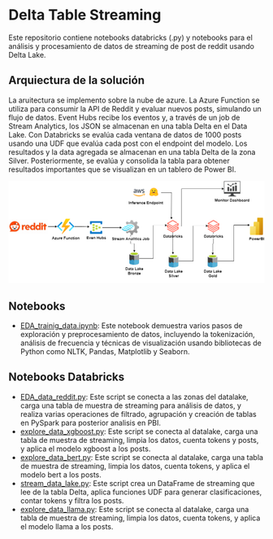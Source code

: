 # Delta Table Streaming

Este repositorio contiene notebooks databricks (.py) y notebooks para el análisis y procesamiento de datos de streaming de post de reddit usando Delta Lake.

## Arquiectura de la solución

La aruitectura se implemento sobre la nube de azure. La Azure Function se utiliza para consumir la API de Reddit y evaluar nuevos posts, simulando un flujo de datos. Event Hubs recibe los eventos y, a través de un job de Stream Analytics, los JSON se almacenan en una tabla Delta en el Data Lake. Con Databricks se evalúa cada ventana de datos de 1000 posts usando una UDF que evalúa cada post con el endpoint del modelo. Los resultados y la data agregada se almacenan en una tabla Delta de la zona Silver. Posteriormente, se evalúa y consolida la tabla para obtener resultados importantes que se visualizan en un tablero de Power BI.

![Arquitectura](propuesta_proyecto_integrador.png)

## Notebooks

- [EDA_trainig_data.ipynb](https://github.com/AndresR2909/poc_delta_table_streaming/blob/main/EDA_trainig_data.ipynb): Este notebook demuestra varios pasos de exploración y preprocesamiento de datos, incluyendo la tokenización, análisis de frecuencia y técnicas de visualización usando bibliotecas de Python como NLTK, Pandas, Matplotlib y Seaborn.

## Notebooks Databricks

- [EDA_data_reddit.py](https://github.com/AndresR2909/poc_delta_table_streaming/blob/main/EDA_data_reddit.py): Este script se conecta a las zonas del datalake, carga una tabla de muestra de streaming para análisis de datos, y realiza varias operaciones de filtrado, agrupación y creación de tablas en PySpark para posterior analisis en PBI.
- [explore_data_xgboost.py](https://github.com/AndresR2909/poc_delta_table_streaming/blob/main/explore_data_xgboost.py): Este script se conecta al datalake, carga una tabla de muestra de streaming, limpia los datos, cuenta tokens y posts, y aplica el modelo xgboost a los posts.
- [explore_data_bert.py](https://github.com/AndresR2909/poc_delta_table_streaming/blob/main/explore_data_bert.py): Este script se conecta al datalake, carga una tabla de muestra de streaming, limpia los datos, cuenta tokens, y aplica el modelo bert a los posts.
- [stream_data_lake.py](https://github.com/AndresR2909/poc_delta_table_streaming/blob/main/stream_data_lake.py): Este script crea un DataFrame de streaming que lee de la tabla Delta, aplica funciones UDF para generar clasificaciones, contar tokens y filtra los posts.
- [explore_data_llama.py](https://github.com/AndresR2909/poc_delta_table_streaming/blob/main/explore_data_llama.py): Este script se conecta al datalake, carga una tabla de muestra de streaming, limpia los datos, cuenta tokens, y aplica el modelo llama a los posts.
